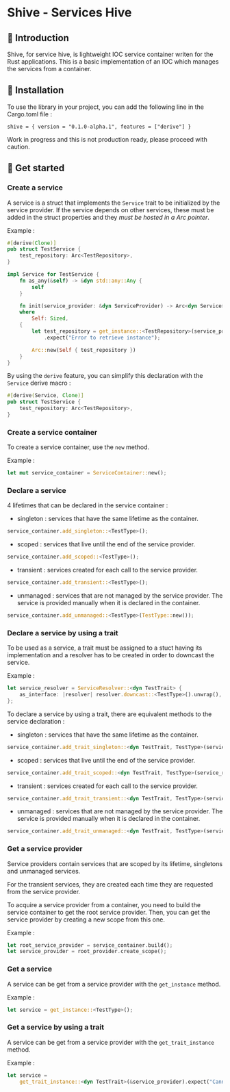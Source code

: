 # Shive - Services Hive

## :honeybee: Introduction

Shive, for service hive, is lightweight IOC service container writen for the Rust applications. 
This is a basic implementation of an IOC which manages the services from a container.

## :checkered_flag: Installation

To use the library in your project, you can add the following line in the Cargo.toml file :

`shive = { version = "0.1.0-alpha.1", features = ["derive"] }`

Work in progress and this is not production ready, please proceed with caution.

## :rocket: Get started

### Create a service

A service is a struct that implements the `Service` trait to be initialized by the service provider.
If the service depends on other services, these must be added in the struct properties and they *must be hosted in a Arc pointer*.

Example : 

```rust
#[derive(Clone)]
pub struct TestService {
    test_repository: Arc<TestRepository>,
}

impl Service for TestService {
    fn as_any(&self) -> &dyn std::any::Any {
        self
    }

    fn init(service_provider: &dyn ServiceProvider) -> Arc<dyn Service>
    where
        Self: Sized,
    {
        let test_repository = get_instance::<TestRepository>(service_provider)
            .expect("Error to retrieve instance");

        Arc::new(Self { test_repository })
    }
}
```

By using the `derive` feature, you can simplify this declaration with the `Service` derive macro :

```rust
#[derive(Service, Clone)]
pub struct TestService {
    test_repository: Arc<TestRepository>,
}
```

### Create a service container

To create a service container, use the `new` method.

Example :

```rust
let mut service_container = ServiceContainer::new();
```

### Declare a service

4 lifetimes that can be declared in the service container :

- singleton : services that have the same lifetime as the container.

```rust
service_container.add_singleton::<TestType>();
```

- scoped : services that live until the end of the service provider.

```rust
service_container.add_scoped::<TestType>();
```

- transient : services created for each call to the service provider.

```rust
service_container.add_transient::<TestType>();
```

- unmanaged : services that are not managed by the service provider. The service is provided manually when it is declared in the container.

```rust
service_container.add_unmanaged::<TestType>(TestType::new());
```

### Declare a service by using a trait

To be used as a service, a trait must be assigned to a stuct having its implementation and a resolver has to be created in order to downcast the service.

Example :

```rust
let service_resolver = ServiceResolver::<dyn TestTrait> {
    as_interface: |resolver| resolver.downcast::<TestType>().unwrap(),
};
```

To declare a service by using a trait, there are equivalent methods to the service declaration :

- singleton : services that have the same lifetime as the container.

```rust
service_container.add_trait_singleton::<dyn TestTrait, TestType>(service_resolver);
```
- scoped : services that live until the end of the service provider.

```rust
service_container.add_trait_scoped::<dyn TestTrait, TestType>(service_resolver);
```

- transient : services created for each call to the service provider.

```rust
service_container.add_trait_transient::<dyn TestTrait, TestType>(service_resolver);

```
- unmanaged : services that are not managed by the service provider. The service is provided manually when it is declared in the container.

```rust
service_container.add_trait_unmanaged::<dyn TestTrait, TestType>(service_resolver);
```

### Get a service provider

Service providers contain services that are scoped by its lifetime, singletons and unmanaged services. 

For the transient services, they are created each time they are requested from the service provider.

To acquire a service provider from a container, you need to build the service container to get the root service provider. Then, you can get the service provider by creating a new scope from this one.

Example :

```rust
let root_service_provider = service_container.build();
let service_provider = root_provider.create_scope();
```

### Get a service

A service can be get from a service provider with the `get_instance` method.

Example :

``` rust
let service = get_instance::<TestType>();
```

### Get a service by using a trait

A service can be get from a service provider with the `get_trait_instance` method.

Example :

``` rust
let service =
    get_trait_instance::<dyn TestTrait>(&service_provider).expect("Cannot get service");
```